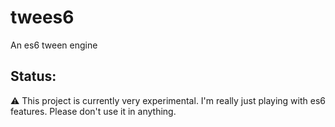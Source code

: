 # twees6
An es6 tween engine

## Status:
:warning: This project is currently very experimental. I'm really just playing with es6 features. Please don't use it in anything.

